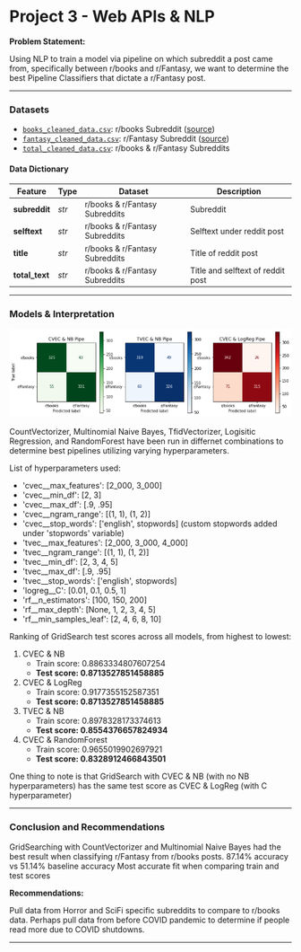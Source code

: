 # Project 3 - Web APIs & NLP

**Problem Statement:**

Using NLP to train a model via pipeline on which subreddit a post came from, specifically between r/books and r/Fantasy, we want to determine the best Pipeline Classifiers that dictate a r/Fantasy post.

---
### Datasets

* [`books_cleaned_data.csv`](../data/books_cleaned_data.csv): r/books Subreddit ([source](https://www.reddit.com/r/books/))
* [`fantasy_cleaned_data.csv`](../data/fantasy_cleaned_data.csv): r/Fantasy Subreddit ([source](https://www.reddit.com/r/Fantasy/))
* [`total_cleaned_data.csv`](../data/total_cleaned_data.csv): r/books & r/Fantasy Subreddits

####  Data Dictionary

|Feature|Type|Dataset|Description|
|---|---|---|---|
|**subreddit**|*str*|r/books & r/Fantasy Subreddits|Subreddit|
|**selftext**|*str*|r/books & r/Fantasy Subreddits|Selftext under reddit post|
|**title**|*str*|r/books & r/Fantasy Subreddits|Title of reddit post|
|**total_text**|*str*|r/books & r/Fantasy Subreddits|Title and selftext of reddit post|

---
### Models & Interpretation

![plot](./images/3confusion_matrix.png)

CountVectorizer, Multinomial Naive Bayes, TfidVectorizer, Logisitic Regression, and RandomForest have been run in differnet combinations to determine best pipelines utilizing varying hyperparameters.

List of hyperparameters used:
* 'cvec__max_features': [2_000, 3_000]
* 'cvec__min_df': [2, 3]
* 'cvec__max_df': [.9, .95]
* 'cvec__ngram_range': [(1, 1), (1, 2)]
* 'cvec__stop_words': ['english', stopwords] (custom stopwords added under 'stopwords' variable)
* 'tvec__max_features': [2_000, 3_000, 4_000]
* 'tvec__ngram_range': [(1, 1), (1, 2)]
* 'tvec__min_df': [2, 3, 4, 5]
* 'tvec__max_df': [.9, .95]
* 'tvec__stop_words': ['english', stopwords]
* 'logreg__C': [0.01, 0.1, 0.5, 1]
* 'rf__n_estimators': [100, 150, 200]
* 'rf__max_depth': [None, 1, 2, 3, 4, 5]
* 'rf__min_samples_leaf': [2, 4, 6, 8, 10]


Ranking of GridSearch test scores across all models, from highest to lowest:
1. CVEC & NB
    - Train score: 0.8863334807607254
    - **Test score: 0.8713527851458885**
2. CVEC & LogReg
    - Train score: 0.9177355152587351
    - **Test score: 0.8713527851458885**    
3. TVEC & NB
    - Train score: 0.8978328173374613
    - **Test score: 0.8554376657824934**
4. CVEC & RandomForest
    - Train score: 0.9655019902697921
    - **Test score: 0.8328912466843501**

One thing to note is that GridSearch with CVEC & NB (with no NB hyperparameters) has the same test score as CVEC & LogReg (with C hyperparameter)

---
### Conclusion and Recommendations

GridSearching with CountVectorizer and Multinomial Naive Bayes had the best result when classifying r/Fantasy from r/books posts. 
87.14% accuracy vs 51.14% baseline accuracy
Most accurate fit when comparing train and test scores


**Recommendations:** 

Pull data from Horror and SciFi specific subreddits to compare to r/books data. 
Perhaps pull data from before COVID pandemic to determine if people read more due to COVID shutdowns.

---
